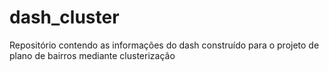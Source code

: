 # dash_cluster
Repositório contendo as informações do dash construído para o projeto de plano de bairros mediante clusterização
